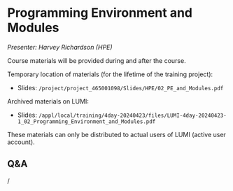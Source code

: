 # Programming Environment and Modules

*Presenter: Harvey Richardson (HPE)*

Course materials will be provided during and after the course.

Temporary location of materials (for the lifetime of the training project):

-   Slides: `/project/project_465001098/Slides/HPE/02_PE_and_Modules.pdf`

Archived materials on LUMI:

-   Slides: `/appl/local/training/4day-20240423/files/LUMI-4day-20240423-1_02_Programming_Environment_and_Modules.pdf`

<!--
-   Recording: `/appl/local/training/4day-20240423/recordings/1_02_Programming_Environment_and_Modules.mp4`
-->

These materials can only be distributed to actual users of LUMI (active user account).

## Q&A

/


